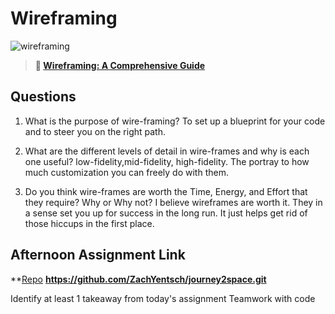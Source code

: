 # Wireframing

![wireframing](https://bcw.blob.core.windows.net/public/img/courses/2293087935019893)

> **📖 [Wireframing: A Comprehensive Guide](https://codeworksacademy.com/fs-student-guide/resources/wk1/06-Wireframing)**

## Questions

1. What is the purpose of wire-framing? 
To set up a blueprint for your code and to steer you on the right path.
2. What are the different levels of detail in wire-frames and why is each one useful? low-fidelity,mid-fidelity, high-fidelity. The portray to how much customization you can freely do with them.

3. Do you think wire-frames are worth the Time, Energy, and Effort that they require? Why or Why not?
I believe wireframes are worth it. They in a sense set you up for success in the long run. It just helps get rid of those hiccups in the first place.
## Afternoon Assignment Link

**[Repo](https://github.com/ZachYentsch/<ASSIGNMENT_REPO>)
**https://github.com/ZachYentsch/journey2space.git**

Identify at least 1 takeaway from today's assignment
Teamwork with code